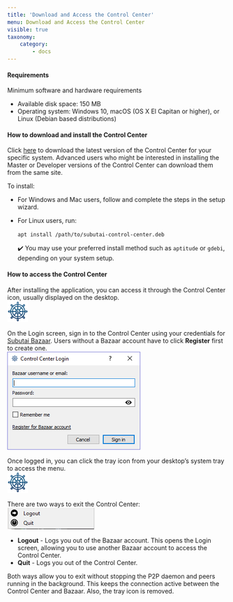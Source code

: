 ```yaml
---
title: 'Download and Access the Control Center'
menu: Download and Access the Control Center
visible: true
taxonomy:
    category:
        - docs
---
```


#### Requirements 

Minimum software and hardware requirements

* Available disk space: 150 MB
* Operating system: Windows 10, macOS (OS X El Capitan or higher),  or Linux (Debian based distributions)

#### How to download and install the Control Center

Click [here](https://subutai.io/getting-started.html#companion) to download the latest version of the Control Center for your specific system. Advanced users who might be interested in installing the Master or Developer versions of the Control Center can download them from the same site.

To install:
* For Windows and Mac users, follow and complete the steps in the setup wizard.
* For Linux users, run:    

  `apt install /path/to/subutai-control-center.deb`   

  ✔️ You may use your preferred install method such as `aptitude` or `gdebi`, depending on your system setup.

#### How to access the Control Center

After installing the application, you can access it through the Control Center icon, usually displayed on the desktop.    
![CC icon](cc-icon.png)

On the Login screen, sign in to the Control Center using your credentials for [Subutai Bazaar](https://bazaar.subutai.io). Users without a Bazaar account have to click **Register** first to create one.    
![CC login](cc-login.png)

Once logged in, you can click the tray icon from your desktop’s system tray to access the menu.    
![CC tray icon](cc-icon.png)

There are two ways to exit the Control Center:   
![CC logout](cc-logout.png)

* **Logout** - Logs you out of the Bazaar account. This opens the Login screen, allowing you to use another Bazaar account to access the Control Center.
* **Quit** - Logs you out of the Control Center.    

Both ways allow you to exit without stopping the P2P daemon and peers running in the background. This keeps the connection active between the Control Center and Bazaar. Also, the tray icon is removed. 
